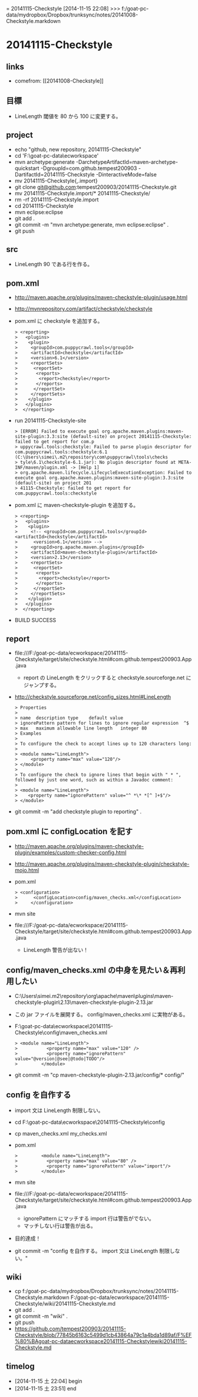 = 20141115-Checkstyle
[2014-11-15 22:08] >>> f:/goat-pc-data/mydropbox/Dropbox/trunksync/notes/20141008-Checkstyle.markdown

# 20141115-Checkstyle #

## links ##

- comefrom: [[20141008-Checkstyle]]

## 目標 ##

- LineLength 閾値を 80 から 100 に変更する。

## project ##

- echo "github, new repository, 20141115-Checkstyle"
- cd 'F:\goat-pc-data\ecworkspace'
- mvn archetype:generate -DarchetypeArtifactId=maven-archetype-quickstart -DgroupId=com.github.tempest200903 -DartifactId=20141115-Checkstyle -DinteractiveMode=false
- mv 20141115-Checkstyle{,.import}
- git clone git@github.com:tempest200903/20141115-Checkstyle.git
- mv 20141115-Checkstyle.import/* 20141115-Checkstyle/
- rm -rf 20141115-Checkstyle.import
- cd 20141115-Checkstyle
- mvn eclipse:eclipse
- git add .
- git commit -m "mvn archetype:generate, mvn eclipse:eclipse" .
- git push

## src ##

- LineLength 90 である行を作る。

## pom.xml ##

- http://maven.apache.org/plugins/maven-checkstyle-plugin/usage.html
- http://mvnrepository.com/artifact/checkstyle/checkstyle
- pom.xml に <artifactId>checkstyle</artifactId> を追加する。

    ```
    > <reporting>
    >   <plugins>
    >    <plugin>
    >     <groupId>com.puppycrawl.tools</groupId>
    >     <artifactId>checkstyle</artifactId>
    >     <version>6.1</version>
    >     <reportSets>
    >      <reportSet>
    >       <reports>
    >        <report>checkstyle</report>
    >       </reports>
    >      </reportSet>
    >     </reportSets>
    >    </plugin>
    >   </plugins>
    >  </reporting>
    ```

- run 20141115-Checkstyle-site

    ```
    > [ERROR] Failed to execute goal org.apache.maven.plugins:maven-site-plugin:3.3:site (default-site) on project 20141115-Checkstyle: failed to get report for com.p
    > uppycrawl.tools:checkstyle: Failed to parse plugin descriptor for com.puppycrawl.tools:checkstyle:6.1 (C:\Users\simei\.m2\repository\com\puppycrawl\tools\checks
    > tyle\6.1\checkstyle-6.1.jar): No plugin descriptor found at META-INF/maven/plugin.xml -> [Help 1]
    > org.apache.maven.lifecycle.LifecycleExecutionException: Failed to execute goal org.apache.maven.plugins:maven-site-plugin:3.3:site (default-site) on project 201
    > 41115-Checkstyle: failed to get report for com.puppycrawl.tools:checkstyle
    ```

- pom.xml に <artifactId>maven-checkstyle-plugin</artifactId> を追加する。

    ```
    > <reporting>
    >   <plugins>
    >    <plugin>
    >     <!-- <groupId>com.puppycrawl.tools</groupId> <artifactId>checkstyle</artifactId> 
    >      <version>6.1</version> -->
    >     <groupId>org.apache.maven.plugins</groupId>
    >     <artifactId>maven-checkstyle-plugin</artifactId>
    >     <version>2.13</version>
    >     <reportSets>
    >      <reportSet>
    >       <reports>
    >        <report>checkstyle</report>
    >       </reports>
    >      </reportSet>
    >     </reportSets>
    >    </plugin>
    >   </plugins>
    >  </reporting>
    ```

- BUILD SUCCESS

## report ##

- file:///F:/goat-pc-data/ecworkspace/20141115-Checkstyle/target/site/checkstyle.html#com.github.tempest200903.App.java
    - report の LineLength をクリックすると checkstyle.sourceforge.net にジャンプする。
- http://checkstyle.sourceforge.net/config_sizes.html#LineLength

    ```
    > Properties
    > 
    > name	description	type	default value
    > ignorePattern	pattern for lines to ignore	regular expression	^$
    > max	maximum allowable line length	integer	80
    > Examples
    > 
    > To configure the check to accept lines up to 120 characters long:
    > 
    > <module name="LineLength">
    >     <property name="max" value="120"/>
    > </module>
    >         
    > To configure the check to ignore lines that begin with " * ", followed by just one word, such as within a Javadoc comment:
    > 
    > <module name="LineLength">
    >    <property name="ignorePattern" value="^ *\* *[^ ]+$"/>
    > </module>
    ```
- git commit -m "add checkstyle plugin to reporting" .

## pom.xml に configLocation を記す ##

- http://maven.apache.org/plugins/maven-checkstyle-plugin/examples/custom-checker-config.html
- http://maven.apache.org/plugins/maven-checkstyle-plugin/checkstyle-mojo.html
- pom.xml

    ```
    > <configuration>
    >      <configLocation>config/maven_checks.xml</configLocation>
    >     </configuration>
    ```

- mvn site
- file:///F:/goat-pc-data/ecworkspace/20141115-Checkstyle/target/site/checkstyle.html#com.github.tempest200903.App.java
    - LineLength 警告が出ない！

## config/maven_checks.xml の中身を見たい＆再利用したい ##

- C:\Users\simei\.m2\repository\org\apache\maven\plugins\maven-checkstyle-plugin\2.13\maven-checkstyle-plugin-2.13.jar
- この jar ファイルを展開する。 config/maven_checks.xml に実物がある。
- F:\goat-pc-data\ecworkspace\20141115-Checkstyle\config\maven_checks.xml

    ```
    > <module name="LineLength">
    >           <property name="max" value="120" />
    >           <property name="ignorePattern" value="@version|@see|@todo|TODO"/>
    >         </module>
    ```

- git commit -m "cp maven-checkstyle-plugin-2.13.jar/config/* config/"

## config を自作する ##

- import 文は LineLength 制限しない。
- cd F:\goat-pc-data\ecworkspace\20141115-Checkstyle\config
- cp maven_checks.xml my_checks.xml
- pom.xml

    ```
    >         <module name="LineLength">
    >           <property name="max" value="80" />
    >           <property name="ignorePattern" value="import"/>
    >         </module>
    ```

- mvn site
- file:///F:/goat-pc-data/ecworkspace/20141115-Checkstyle/target/site/checkstyle.html#com.github.tempest200903.App.java
    - ignorePattern にマッチする import 行は警告がでない。
    - マッチしない行は警告が出る。
- 目的達成！
- git commit -m "config を自作する。 import 文は LineLength 制限しない。"


## wiki ##

- cp f:/goat-pc-data/mydropbox/Dropbox/trunksync/notes/20141115-Checkstyle.markdown F:/goat-pc-data/ecworkspace/20141115-Checkstyle/wiki/20141115-Checkstyle.md
- git add .
- git commit -m "wiki" .
- git push
- https://github.com/tempest200903/20141115-Checkstyle/blob/77845b6163c5499d1cb43864a79c1a4bda1d89af/F%EF%80%BAgoat-pc-dataecworkspace20141115-Checkstylewiki20141115-Checkstyle.md

## timelog ##

- [2014-11-15 土 22:04] begin
- [2014-11-15 土 23:51] end

